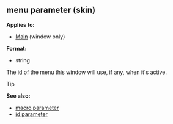 ## menu parameter (skin)

<!-- -->
**Applies to:**
+   [Main](/ref/skin/control/main.md)  (window only)
<!-- -->
**Format:**
+   string


The [id](/ref/skin/param/id.md) of the menu this window
will use, if any, when it\'s active.

> [!TIP] 
> **See also:**
> +   [macro parameter](/ref/skin/param/macro.md) 
> +   [id parameter](/ref/skin/param/id.md) 